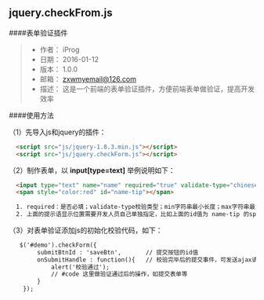 **jquery.checkFrom.js**
-------------
####表单验证插件

> - 作者： iProg
> - 日期： 2016-01-12
> - 版本： 1.0.0
> - 邮箱： zxwmyemail@126.com
> - 描述： 这是一个前端的表单验证插件，方便前端表单做验证，提高开发效率



####使用方法

（1）先导入js和jquery的插件：

```html
  <script src="js/jquery-1.8.3.min.js"></script>
  <script src="js/jquery.checkForm.js"></script>
```

（2）制作表单，以 **input[type=text]** 举例说明如下：

```html
  <input type="text" name="name" required="true" validate-type="chinese" min='2' max='4' tipmsg="必填项" errmsg="只允许2-4个中文"/>
  <span style="color:red" id="name-tip"></span>
  
  1. required：是否必填；validate-type校验类型；min字符串最小长度；max字符串最大长度；tipmsg为input中没有文本时的提示语；errmsg为用户输入错误时的提示语；
  2. 上面的提示语显示位置需要开发人员自己单独指定，比如上面的id值为 name-tip 的span标签就是显示提示语的，该标签需指定id属性值，属性值的规则为input的name属性值拼接上"-tip"，比如上例中为 name-tip
```

（3）对表单验证添加js的初始化校验代码，如下：

```html
   $('#demo').checkForm({
        submitBtnId : 'saveBtn',       // 提交按钮的id值
        onSubmitHandle : function(){   // 校验完毕后的提交事件，可发送ajax请求之类的
            alert('校验通过');
            // #code 这里做验证通过后的操作，如提交表单等
        }
    });
```

